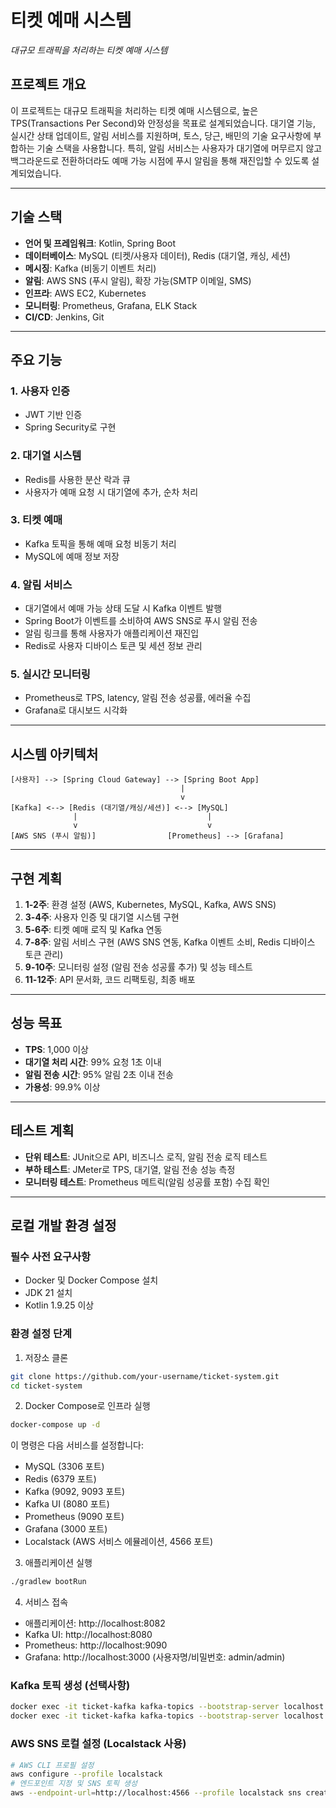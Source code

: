 # 티켓 예매 시스템

_대규모 트래픽을 처리하는 티켓 예매 시스템_

## 프로젝트 개요

이 프로젝트는 대규모 트래픽을 처리하는 티켓 예매 시스템으로, 높은 TPS(Transactions Per Second)와 안정성을 목표로 설계되었습니다. 대기열 기능, 실시간 상태 업데이트, 알림 서비스를 지원하며, 토스, 당근, 배민의 기술 요구사항에 부합하는 기술 스택을 사용합니다. 특히, 알림 서비스는 사용자가 대기열에 머무르지 않고 백그라운드로 전환하더라도 예매 가능 시점에 푸시 알림을 통해 재진입할 수 있도록 설계되었습니다.

---

## 기술 스택

- **언어 및 프레임워크**: Kotlin, Spring Boot
- **데이터베이스**: MySQL (티켓/사용자 데이터), Redis (대기열, 캐싱, 세션)
- **메시징**: Kafka (비동기 이벤트 처리)
- **알림**: AWS SNS (푸시 알림), 확장 가능(SMTP 이메일, SMS)
- **인프라**: AWS EC2, Kubernetes
- **모니터링**: Prometheus, Grafana, ELK Stack
- **CI/CD**: Jenkins, Git

---

## 주요 기능

### 1. 사용자 인증

- JWT 기반 인증
- Spring Security로 구현

### 2. 대기열 시스템

- Redis를 사용한 분산 락과 큐
- 사용자가 예매 요청 시 대기열에 추가, 순차 처리

### 3. 티켓 예매

- Kafka 토픽을 통해 예매 요청 비동기 처리
- MySQL에 예매 정보 저장

### 4. 알림 서비스

- 대기열에서 예매 가능 상태 도달 시 Kafka 이벤트 발행
- Spring Boot가 이벤트를 소비하여 AWS SNS로 푸시 알림 전송
- 알림 링크를 통해 사용자가 애플리케이션 재진입
- Redis로 사용자 디바이스 토큰 및 세션 정보 관리

### 5. 실시간 모니터링

- Prometheus로 TPS, latency, 알림 전송 성공률, 에러율 수집
- Grafana로 대시보드 시각화

---

## 시스템 아키텍처

```
[사용자] --> [Spring Cloud Gateway] --> [Spring Boot App]
                                      |
                                      v
[Kafka] <--> [Redis (대기열/캐싱/세션)] <--> [MySQL]
              |                             |
              v                             v
[AWS SNS (푸시 알림)]                [Prometheus] --> [Grafana]
```

---

## 구현 계획

1. **1-2주**: 환경 설정 (AWS, Kubernetes, MySQL, Kafka, AWS SNS)
2. **3-4주**: 사용자 인증 및 대기열 시스템 구현
3. **5-6주**: 티켓 예매 로직 및 Kafka 연동
4. **7-8주**: 알림 서비스 구현 (AWS SNS 연동, Kafka 이벤트 소비, Redis 디바이스 토큰 관리)
5. **9-10주**: 모니터링 설정 (알림 전송 성공률 추가) 및 성능 테스트
6. **11-12주**: API 문서화, 코드 리팩토링, 최종 배포

---

## 성능 목표

- **TPS**: 1,000 이상
- **대기열 처리 시간**: 99% 요청 1초 이내
- **알림 전송 시간**: 95% 알림 2초 이내 전송
- **가용성**: 99.9% 이상

---

## 테스트 계획

- **단위 테스트**: JUnit으로 API, 비즈니스 로직, 알림 전송 로직 테스트
- **부하 테스트**: JMeter로 TPS, 대기열, 알림 전송 성능 측정
- **모니터링 테스트**: Prometheus 메트릭(알림 성공률 포함) 수집 확인

---

## 로컬 개발 환경 설정

### 필수 사전 요구사항

- Docker 및 Docker Compose 설치
- JDK 21 설치
- Kotlin 1.9.25 이상

### 환경 설정 단계

1. 저장소 클론

```bash
git clone https://github.com/your-username/ticket-system.git
cd ticket-system
```

2. Docker Compose로 인프라 실행

```bash
docker-compose up -d
```

이 명령은 다음 서비스를 설정합니다:

- MySQL (3306 포트)
- Redis (6379 포트)
- Kafka (9092, 9093 포트)
- Kafka UI (8080 포트)
- Prometheus (9090 포트)
- Grafana (3000 포트)
- Localstack (AWS 서비스 에뮬레이션, 4566 포트)

3. 애플리케이션 실행

```bash
./gradlew bootRun
```

4. 서비스 접속

- 애플리케이션: http://localhost:8082
- Kafka UI: http://localhost:8080
- Prometheus: http://localhost:9090
- Grafana: http://localhost:3000 (사용자명/비밀번호: admin/admin)

### Kafka 토픽 생성 (선택사항)

```bash
docker exec -it ticket-kafka kafka-topics --bootstrap-server localhost:9092 --create --topic ticket-events --partitions 3 --replication-factor 1
docker exec -it ticket-kafka kafka-topics --bootstrap-server localhost:9092 --create --topic notification-events --partitions 3 --replication-factor 1
```

### AWS SNS 로컬 설정 (Localstack 사용)

```bash
# AWS CLI 프로필 설정
aws configure --profile localstack
# 엔드포인트 지정 및 SNS 토픽 생성
aws --endpoint-url=http://localhost:4566 --profile localstack sns create-topic --name ticket-notifications
```
